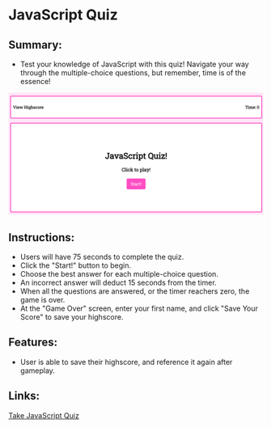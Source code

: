 # JavaScript Quiz

## Summary:
* Test your knowledge of JavaScript with this quiz! Navigate your way through the multiple-choice questions, but remember, time is of the essence! 

![JavaScript Quiz Preview](quizimage.png)

## Instructions:
* Users will have 75 seconds to complete the quiz.
* Click the "Start!" button to begin.
* Choose the best answer for each multiple-choice question.
* An incorrect answer will deduct 15 seconds from the timer.
* When all the questions are answered, or the timer reachers zero, the game is over.
* At the "Game Over" screen, enter your first name, and click "Save Your Score" to save your highscore.

## Features:
* User is able to save their highscore, and reference it again after gameplay.

## Links:
[Take JavaScript Quiz](https://andal-a.github.io/JavaScript_Quiz/)



